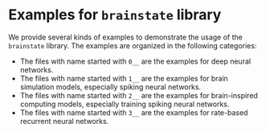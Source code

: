 # Examples for ``brainstate`` library

We provide several kinds of examples to demonstrate the usage of the ``brainstate`` library. The examples are organized
in the following categories:

- The files with name started with ``0__`` are the examples for deep neural networks.
- The files with name started with ``1__`` are the examples for brain simulation models, especially spiking neural
  networks.
- The files with name started with ``2__`` are the examples for brain-inspired computing models, especially training
  spiking neural networks.
- The files with name started with ``3__`` are the examples for rate-based recurrent neural networks.



